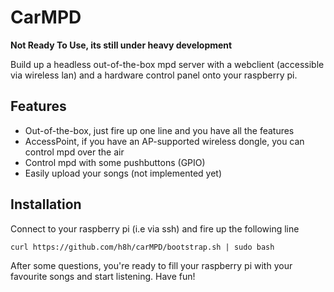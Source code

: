 CarMPD
=============

**Not Ready To Use, its still under heavy development**

Build up a headless out-of-the-box mpd server with a webclient (accessible via wireless lan) and a hardware control panel onto your raspberry pi.

Features
--------
* Out-of-the-box, just fire up one line and you have all the features
* AccessPoint, if you have an AP-supported wireless dongle, you can control mpd over the air
* Control mpd with some pushbuttons (GPIO)
* Easily upload your songs (not implemented yet)

Installation
------------
Connect to your raspberry pi (i.e via ssh) and fire up the following line
```
curl https://github.com/h8h/carMPD/bootstrap.sh | sudo bash
```
After some questions, you're ready to fill your raspberry pi with your favourite songs and start listening. Have fun!